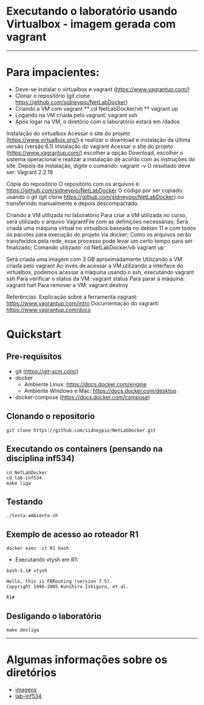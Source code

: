 # Executando o laboratório usando Virtualbox - imagem gerada com vagrant
--- 

# Para impacientes:
* Deve-se instalar o  virtualbox e vagrant (https://www.vagrantup.com/)
* Clonar o repositório (git clone https://github.com/sidneypio/NetLabDocker)
* Criando a VM com vagrant
**  cd NetLabDocker/vb
**  vagrant up
* Logando na VM criada pelo vagrant: vagrant ssh 
* Após logar na VM, o diretório com o laboratório estará em /dados

Instalação do virtualbox
Acessar o site do projeto (https://www.virtualbox.org/) e realizar o download e instalação da última versão (versão 6.1)
Instalação do vagrant
Acessar o site do projeto (https://www.vagrantup.com/) escolher a opção Download, escolher o sistema operacional e realizar a instalação de acordo com as instruções do site. 
Depois da instalação, digite o comando:
vagrant -v
O resultado deve ser:
Vagrant 2.2.19

Cópia do repositório 
O repositório com os arquivos é: 
https://github.com/sidneypio/NetLabDocker
O código por ser copiado:
usando o git (git clone https://github.com/sidneypio/NetLabDocker)
ou transferindo manualmente e depois descompactado.

Criando a VM utilizada no laboratório
Para criar a VM utilizada no curso, será utilizado o arquivo VagrantFile com as definições necessárias;
Será criada uma máquina virtual no virtualbox baseada no debian 11 e com todos os pacotes para execução do projeto via docker;
Como os arquivos serão transferidos pela rede, esse processo pode levar um certo tempo para ser finalizado;
Comando utilizado:
	cd NetLabDocker/vb
vagrant up

Será criada uma imagem com 3 GB aproximadamente
Utilizando a VM criada pelo vagrant
Ao invés de acessar a VM utilizando a interface do virtualbox, podemos acessar a máquina usando o ssh, executando vagrant ssh
Para verificar o status da VM: vagrant status
Para parar a máquina: vagrant halt
Para remover a VM: vagrant destroy 

Referências:
Explicação sobre a ferramenta vagrant: https://www.vagrantup.com/intro
Documentação do vagrant: https://www.vagrantup.com/docs
# Quickstart
## Pre-requisitos
* git (https://git-scm.com/)
* docker 
  * Ambiente Linux: https://docs.docker.com/engine
  * Ambiente Windows e Mac: https://docs.docker.com/desktop
* docker-compose (https://docs.docker.com/compose)
## Clonando o repositorio
```
git clone https://github.com/sidneypio/NetLabDocker.git
```

## Executando os containers (pensando na disciplina inf534)
```
cd NetLabDocker
cd lab-inf534
make liga
```

## Testando 
```
./testa-ambiente.sh
```

## Exemplo de acesso ao roteador R1
```
docker exec -it R1 bash
```
* Executando vtysh em R1:
```
bash-5.1# vtysh

Hello, this is FRRouting (version 7.5).
Copyright 1996-2005 Kunihiro Ishiguro, et al.

R1# 
```

## Desligando o laboratório
```
make desliga
```

---

# Algumas informações sobre os diretórios

* [imagens](https://github.com/sidneypio/NetLabDocker/tree/main/imagens#readme)
* [lab-inf534](https://github.com/sidneypio/NetLabDocker/tree/main/lab-inf534#readme)


